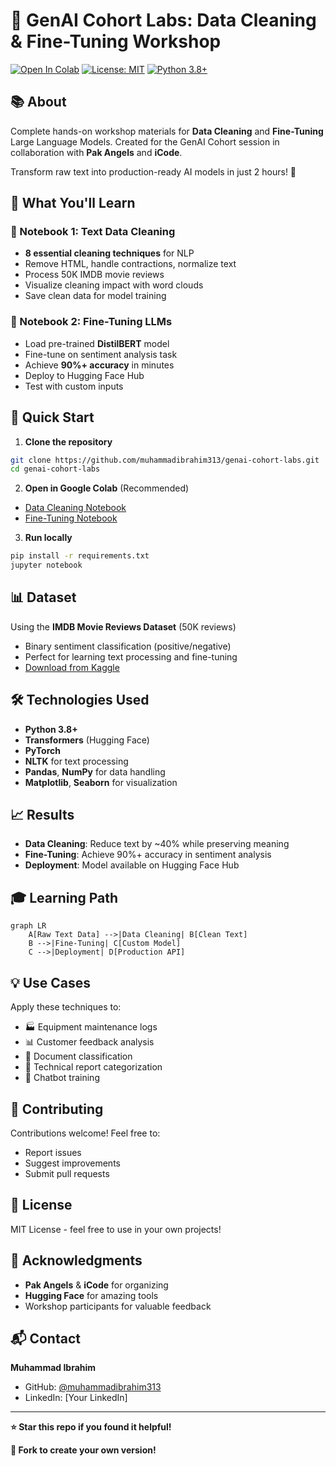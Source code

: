 
# 🚀 GenAI Cohort Labs: Data Cleaning & Fine-Tuning Workshop

[![Open In Colab](https://colab.research.google.com/assets/colab-badge.svg)](https://colab.research.google.com/github/muhammadibrahim313/genai-cohort-labs/blob/main/text_data_cleaning.ipynb)
[![License: MIT](https://img.shields.io/badge/License-MIT-yellow.svg)](https://opensource.org/licenses/MIT)
[![Python 3.8+](https://img.shields.io/badge/python-3.8+-blue.svg)](https://www.python.org/downloads/)

## 📚 About

Complete hands-on workshop materials for **Data Cleaning** and **Fine-Tuning** Large Language Models. Created for the GenAI Cohort session in collaboration with **Pak Angels** and **iCode**.

Transform raw text into production-ready AI models in just 2 hours! 🎯

## 🎯 What You'll Learn

### 📓 Notebook 1: Text Data Cleaning
- **8 essential cleaning techniques** for NLP
- Remove HTML, handle contractions, normalize text
- Process 50K IMDB movie reviews
- Visualize cleaning impact with word clouds
- Save clean data for model training

### 📓 Notebook 2: Fine-Tuning LLMs
- Load pre-trained **DistilBERT** model
- Fine-tune on sentiment analysis task
- Achieve **90%+ accuracy** in minutes
- Deploy to Hugging Face Hub
- Test with custom inputs

## 🚀 Quick Start

1. **Clone the repository**
```bash
git clone https://github.com/muhammadibrahim313/genai-cohort-labs.git
cd genai-cohort-labs
```

2. **Open in Google Colab** (Recommended)
- [Data Cleaning Notebook](https://colab.research.google.com/github/muhammadibrahim313/genai-cohort-labs/blob/main/text_data_cleaning.ipynb)
- [Fine-Tuning Notebook](https://colab.research.google.com/github/muhammadibrahim313/genai-cohort-labs/blob/main/fine_tuning.ipynb)

3. **Run locally**
```bash
pip install -r requirements.txt
jupyter notebook
```

## 📊 Dataset

Using the **IMDB Movie Reviews Dataset** (50K reviews)
- Binary sentiment classification (positive/negative)
- Perfect for learning text processing and fine-tuning
- [Download from Kaggle](https://www.kaggle.com/datasets/lakshmi25npathi/imdb-dataset-of-50k-movie-reviews)

## 🛠️ Technologies Used

- **Python 3.8+**
- **Transformers** (Hugging Face)
- **PyTorch**
- **NLTK** for text processing
- **Pandas**, **NumPy** for data handling
- **Matplotlib**, **Seaborn** for visualization

## 📈 Results

- **Data Cleaning**: Reduce text by ~40% while preserving meaning
- **Fine-Tuning**: Achieve 90%+ accuracy in sentiment analysis
- **Deployment**: Model available on Hugging Face Hub

## 🎓 Learning Path

```mermaid
graph LR
    A[Raw Text Data] -->|Data Cleaning| B[Clean Text]
    B -->|Fine-Tuning| C[Custom Model]
    C -->|Deployment| D[Production API]
```

## 💡 Use Cases

Apply these techniques to:
- 🏭 Equipment maintenance logs
- 📊 Customer feedback analysis
- 📄 Document classification
- 🔧 Technical report categorization
- 💬 Chatbot training

## 🤝 Contributing

Contributions welcome! Feel free to:
- Report issues
- Suggest improvements
- Submit pull requests

## 📝 License

MIT License - feel free to use in your own projects!

## 🙏 Acknowledgments

- **Pak Angels** & **iCode** for organizing
- **Hugging Face** for amazing tools
- Workshop participants for valuable feedback

## 📬 Contact

**Muhammad Ibrahim**
- GitHub: [@muhammadibrahim313](https://github.com/muhammadibrahim313)
- LinkedIn: [Your LinkedIn]

---

**⭐ Star this repo if you found it helpful!**

**🔄 Fork to create your own version!**

